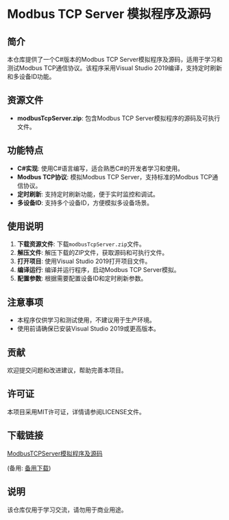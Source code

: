 # Modbus TCP Server 模拟程序及源码

## 简介
本仓库提供了一个C#版本的Modbus TCP Server模拟程序及源码，适用于学习和测试Modbus TCP通信协议。该程序采用Visual Studio 2019编译，支持定时刷新和多设备ID功能。

## 资源文件
- **modbusTcpServer.zip**: 包含Modbus TCP Server模拟程序的源码及可执行文件。

## 功能特点
- **C#实现**: 使用C#语言编写，适合熟悉C#的开发者学习和使用。
- **Modbus TCP协议**: 模拟Modbus TCP Server，支持标准的Modbus TCP通信协议。
- **定时刷新**: 支持定时刷新功能，便于实时监控和调试。
- **多设备ID**: 支持多个设备ID，方便模拟多设备场景。

## 使用说明
1. **下载资源文件**: 下载`modbusTcpServer.zip`文件。
2. **解压文件**: 解压下载的ZIP文件，获取源码和可执行文件。
3. **打开项目**: 使用Visual Studio 2019打开项目文件。
4. **编译运行**: 编译并运行程序，启动Modbus TCP Server模拟。
5. **配置参数**: 根据需要配置设备ID和定时刷新参数。

## 注意事项
- 本程序仅供学习和测试使用，不建议用于生产环境。
- 使用前请确保已安装Visual Studio 2019或更高版本。

## 贡献
欢迎提交问题和改进建议，帮助完善本项目。

## 许可证
本项目采用MIT许可证，详情请参阅LICENSE文件。

## 下载链接
[ModbusTCPServer模拟程序及源码](https://pan.quark.cn/s/20c974885eac) 

(备用: [备用下载](https://pan.baidu.com/s/1rP12L2eOEoGYvXWlbfgZyw?pwd=1234))

## 说明

该仓库仅用于学习交流，请勿用于商业用途。

